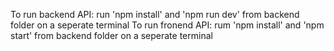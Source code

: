 To run backend API:
run 'npm install' and 'npm run dev' from backend folder on a seperate terminal
To run fronend API:
rum 'npm install' and 'npm start' from backend folder on a seperate terminal
